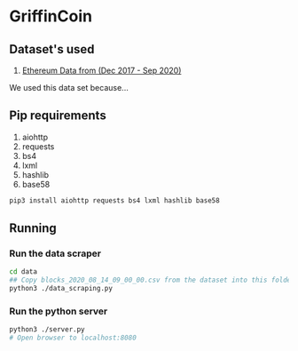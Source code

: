 # GriffinCoin

## Dataset's used
1. [Ethereum Data from (Dec 2017 - Sep 2020)](https://data.csiro.au/collections/collection/CIcsiro:46394)

We used this data set because...

## Pip requirements
1. aiohttp
2. requests
3. bs4
4. lxml
5. hashlib
6. base58

```sh
pip3 install aiohttp requests bs4 lxml hashlib base58
```

## Running
### Run the data scraper
```sh
cd data
## Copy blocks_2020_08_14_09_00_00.csv from the dataset into this folder 
python3 ./data_scraping.py
```

### Run the python server
```sh
python3 ./server.py
# Open browser to localhost:8080
```